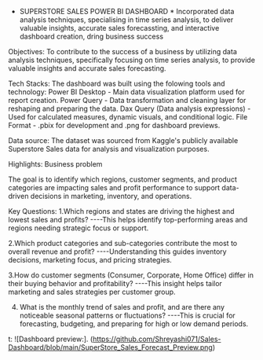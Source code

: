 * SUPERSTORE SALES POWER BI  DASHBOARD *
Incorporated data analysis techniques, specialising in time series analysis, to deliver valuable insights, accurate sales forecassting, and interactive dashboard creation, dring business success

Objectives: 
To contribute to the success of a business by utilizing data analysis techniques, specifically focusing on time series analysis, to provide valuable insights and accurate sales forecasting.

Tech Stacks: 
The dashboard was built using the folowing tools and technology:
Power BI Desktop - Main data visualization platform used for report creation.
Power Query -  Data transformation and cleaning layer for reshaping and preparing the data.
Dax Query (Data analysis expressions) - Used for calculated measures, dynamic visuals, and conditional logic.
File Format - .pbix for development and .png for dashboard previews. 

Data source:
The dataset was sourced from Kaggle's publicly available Superstore Sales data for analysis and visualization purposes.

Highlights:
Business problem

The goal is to identify which regions, customer segments, and product categories are impacting sales and profit performance to support data-driven decisions in marketing, inventory, and operations.

Key Questions:
1.Which regions and states are driving the highest and lowest sales and profits?
----This helps identify top-performing areas and regions needing strategic focus or support.

2.Which product categories and sub-categories contribute the most to overall revenue and profit?
----Understanding this guides inventory decisions, marketing focus, and pricing strategies.

3.How do customer segments (Consumer, Corporate, Home Office) differ in their buying behavior and profitability?
----This insight helps tailor marketing and sales strategies per customer group.

4. What is the monthly trend of sales and profit, and are there any noticeable seasonal patterns or fluctuations?
----This is crucial for forecasting, budgeting, and preparing for high or low demand periods.

t: ![Dashboard preview:].
(https://github.com/Shreyashi071/Sales-Dashboard/blob/main/SuperStore_Sales_Forecast_Preview.png)
